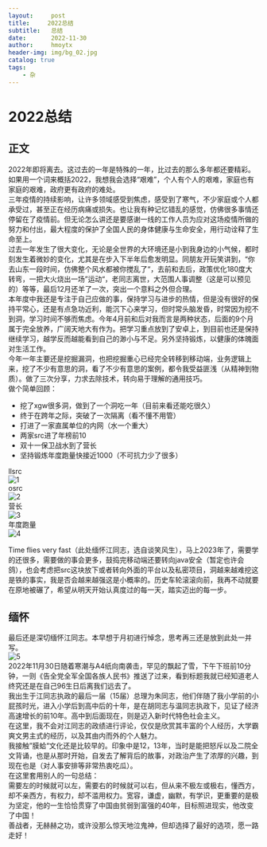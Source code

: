 ```yaml
---
layout:     post
title:     2022总结
subtitle:   总结
date:       2022-11-30
author:     hmoytx
header-img: img/bg_02.jpg
catalog: true
tags:
    - 杂
---
```

#  2022总结

## 正文
2022年即将离去。这过去的一年是特殊的一年，比过去的那么多年都还要精彩。   
如果用一个词来概括2022，我想我会选择“艰难”，个人有个人的艰难，家庭也有家庭的艰难，政府更有政府的难处。  
三年疫情的持续影响，让许多领域感受到焦虑，感受到了寒气，不少家庭或个人都承受过，甚至正在经历病痛或损失。也让我有种记忆错乱的感觉，仿佛很多事情还停留在了疫情前。但无论怎么讲还是要感谢一线的工作人员为应对这场疫情所做的努力和付出，最大程度的保护了全国人民的身体健康与生命安全，用行动诠释了生命至上。  
过去一年发生了很大变化，无论是全世界的大环境还是小到我身边的小气候，都时刻发生着微妙的变化，尤其是在步入下半年后愈发明显。同朋友开玩笑讲到，“你去山东一段时间，仿佛整个风水都被你搅乱了“，去前和去后，政策优化180度大转弯，一把大火烧出一场”运动“，老同志离世，大范围人事调整（这是可以预见的）等等，最后12月还羊了一次，突出一个意料之外但合理。     
本年度中我还是专注于自己应做的事，保持学习与进步的热情，但是没有很好的保持平常心，还是有点急功近利，能沉下心来学习，但时常头脑发昏，时常因为挖不到洞，学习时间不够而焦虑。今年4月前和后对我而言是两种状态，后面的9个月属于完全放养，广阔天地大有作为。把学习重点放到了安卓上，到目前也还是保持继续学习，越学反而越能看到自己的渺小与不足。另外坚持锻炼，以健康的体魄面对生活工作。      
今年一年主要还是挖掘漏洞，也把挖掘重心已经完全转移到移动端，业务逻辑上来，挖了不少有意思的洞，看了不少有意思的案例，都令我受益匪浅（从精神到物质）。做了三次分享，力求去除技术，转向易于理解的通用技巧。     
做个简单回顾：  
- 挖了xgw很多洞，做到了一个洞吃一年（目前来看还能吃很久）  
- 终于在跨年之际，突破了一次隔离（看不懂不用管）   
- 打进了一家直属单位的内网（水一个重大）  
- 两家src进了年榜前10  
- 双十一保卫战水到了营长  
- 坚持锻炼年度跑量快接近1000（不可抗力少了很多）

llsrc  
![1](/img/221231_llsrc.png)   
osrc  
![2](/img/221231_osrc.png)   
营长  
![3](/img/221231_yingzhang.png)   
年度跑量  
![4](/img/221231_yuepao.png)   


Time flies very fast（此处缅怀江同志，选自谈笑风生），马上2023年了，需要学的还很多，需要做的事会更多，鼓捣完移动端还要转向java安全（暂定也许会鸽），也会考虑把src这块放下或者转向外面的平台以及私密项目，洞越来越难挖这是铁的事实，我是否会越来越强这是小概率的。历史车轮滚滚向前，我再不动就要在原地被碾了，希望从明天开始认真度过的每一天，踏实迈出的每一步。  

## 缅怀
最后还是深切缅怀江同志。本早想于月初进行悼念，思考再三还是放到此处一并写。  
![5](/img/221231_zhangzhe.png)   
2022年11月30日随着寒潮与A4纸向南袭击，罕见的飘起了雪，下午下班前10分钟，一则《告全党全军全国各族人民书》推送了过来，看到标题我就已经知道老人终究还是在自己96生日后离我们远去了。   
我出生于江同志执政的最后一届（15届）总理为朱同志，他们伴随了我小学前的小屁孩时光，进入小学后到高中后的十年，是在胡同志与温同志执政下，见证了经济高速增长的前10年。高中到后面现在，则是迈入新时代特色社会主义。   
在这里，我不会对江同志的政绩进行评论，仅仅是欣赏其丰富的个人经历，大学霸爽文男主式的经历，以及其由内而外的个人魅力。  
我接触”膜蛤“文化还是比较早的。印象中是12，13年，当时是能把怒斥以及二院全文背诵，也是从那时开始，自发去了解背后的故事，对政治产生了浓厚的兴趣，到现在也是（对人事安排等非常热衷吃瓜）。  
在这里套用别人的一句总结：  
需要左的时候就可以左，需要右的时候就可以右，但从来不极左或极右，懂西方，却不亲西方，有权力，却不滥用权力。宽容，谦虚，幽默，有学识，更重要的是极为坚定，他的一生恰恰贯穿了中国由贫弱到富强的40年，目标照进现实，他改变了中国！  
善战者，无赫赫之功，或许没那么惊天地泣鬼神，但却选择了最好的选项，愿一路走好！




